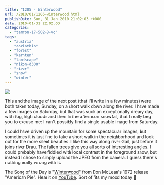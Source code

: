 ```yaml
---
title: "1205 - Winterwood"
url: /2010/01/1205-winterwood.html
publishDate: Sun, 31 Jan 2010 21:02:03 +0000
date: 2010-01-31 22:02:03
categories: 
  - "tamron-17-502-8-vc"
tags: 
  - "austria"
  - "carinthia"
  - "forest"
  - "karnten"
  - "landscape"
  - "nikon-d300"
  - "river"
  - "snow"
  - "winter"
---
```

<a target="_blank" href="https://d25zfm9zpd7gm5.cloudfront.net/1200x1200/2010/20100131_160522.JPG"><img src="https://d25zfm9zpd7gm5.cloudfront.net/0600x0600/2010/20100131_160522.JPG" /></a>

This and the image of the next post (that I'll write in a few minutes) were both taken today, Sunday, on a short walk down along the river. I have made a few images on Saturday, but that was such an exceptionally dreary day, with fog, high clouds and then in the afternoon snowfall, that I really beg you to excuse me: I can't possibly find a single usable image from Saturday.

I could have driven up the mountain for some spectacular images, but sometimes it is just fine to take a short walk in the neighborhood and look out for the more silent beauties. I like this way along river Gail, just before it joins river Drau. The fallen trees give you all sorts of interesting angles. I could probably have fiddled with local contrast in the foreground snow, but instead I chose to simply upload the JPEG from the camera. I guess there's nothing really wrong with it.

 The Song of the Day is "<a target="_blank" href="http://www.lyricsmode.com/lyrics/d/don_mclean/winterwood.html">Winterwood</a>" from Don McLean's 1972 release "American Pie". Hear it on <a target="_blank" href="http://www.youtube.com/watch?v=6RqJNpe6otk">YouTube</a>. Sort of fits my mood today 🙂
